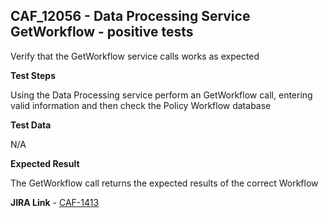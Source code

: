 ## CAF_12056 - Data Processing Service GetWorkflow - positive tests ##

Verify that the GetWorkflow service calls works as expected

**Test Steps**

Using the Data Processing service perform an GetWorkflow call, entering valid information and then check the Policy Workflow database

**Test Data**

N/A

**Expected Result**

The GetWorkflow call returns the expected results of the correct Workflow

**JIRA Link** - [CAF-1413](https://jira.autonomy.com/browse/CAF-1413)
